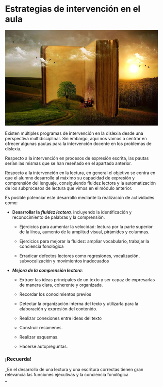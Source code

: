 # Estrategias de intervención en el aula


![libro abierto. Imagen tomada de Pixabay](img/book-863418__480.jpg)


Existen múltiples programas de intervención en la dislexia desde una perspectiva multidisciplinar. Sin embargo, aquí nos vamos a centrar en ofrecer algunas pautas para la intervención docente en los problemas de dislexia.

Respecto a la intervención en procesos de expresión escrita, las pautas serían las mismas que se han reseñado en el apartado anterior.

Respecto a la intervención en la lectura, en general el objetivo se centra en que el alumno desarrolle al máximo su capacidad de expresión y comprensión del lenguaje, consiguiendo fluidez lectora y la automatización de los subprocesos de lectura que vimos en el módulo anterior.

Es posible potenciar este desarrollo mediante la realización de actividades como:  

*   **Desarrollar la** _**fluidez lectora**,_ incluyendo la identificación y reconocimiento de palabras y la comprensión.
    *   Ejercicios para aumentar la velocidad: lectura por la parte superior de la línea, aumento de la amplitud visual, pirámides y columnas.
        
    *   Ejercicios para mejorar la fluidez: ampliar vocabulario, trabajar la conciencia fonológica
        
    *   Erradicar defectos lectores como regresiones, vocalización, subvocalización y movimientos inadecuados  
          
        
*   **_Mejora de la comprensión lectora_**:
    *   Extraer las ideas principales de un texto y ser capaz de expresarlas de manera clara, coherente y organizada.
        
    *   Recordar los conocimientos previos
        
    *   Detectar la organización interna del texto y utilizarla para la elaboración y expresión del contenido.
        
    *   Realizar conexiones entre ideas del texto
        
    *   Construir resúmenes.
        
    *   Realizar esquemas.
        
    *   Hacerse autopreguntas.


### ¡Recuerda!

_En el desarrollo de una lectura y una escritura correctas tienen gran relevancia las funciones ejecutivas y la conciencia fonológica  
_

